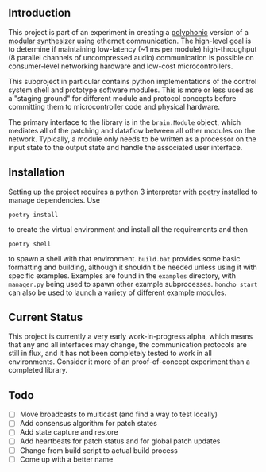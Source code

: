 Introduction
------------

This project is part of an experiment in creating a
[polyphonic](https://en.wikipedia.org/wiki/Polyphony) version of a [modular
synthesizer](https://en.wikipedia.org/wiki/Modular_synthesizer) using ethernet communication. The
high-level goal is to determine if maintaining low-latency (~1 ms per module) high-throughput (8
parallel channels of uncompressed audio) communication is possible on consumer-level networking
hardware and low-cost microcontrollers.

This subproject in particular contains python implementations of the control system shell and
prototype software modules. This is more or less used as a "staging ground" for different module and
protocol concepts before committing them to microcontroller code and physical hardware.

The primary interface to the library is in the `brain.Module` object, which mediates all of the
patching and dataflow between all other modules on the network. Typically, a module only needs to be
written as a processor on the input state to the output state and handle the associated user
interface.

Installation
------------

Setting up the project requires a python 3 interpreter with [poetry](https://python-poetry.org/)
installed to manage dependencies. Use 

    poetry install

to create the virtual environment and install all the requirements and then

    poetry shell

to spawn a shell with that environment. `build.bat` provides some basic formatting and building,
although it shouldn't be needed unless using it with specific examples. Examples are found in the
`examples` directory, with `manager.py` being used to spawn other example subprocesses. `honcho
start` can also be used to launch a variety of different example modules.

Current Status
--------------

This project is currently a very early work-in-progress alpha, which means that any and all
interfaces may change, the communication protocols are still in flux, and it has not been completely
tested to work in all environments. Consider it more of an proof-of-concept experiment than a
completed library.

Todo
----

- [ ] Move broadcasts to multicast (and find a way to test locally)
- [ ] Add consensus algorithm for patch states
- [ ] Add state capture and restore
- [ ] Add heartbeats for patch status and for global patch updates
- [ ] Change from build script to actual build process
- [ ] Come up with a better name
